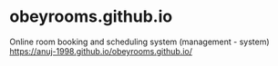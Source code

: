 # obeyrooms.github.io
Online room booking and scheduling system (management - system)
https://anuj-1998.github.io/obeyrooms.github.io/

